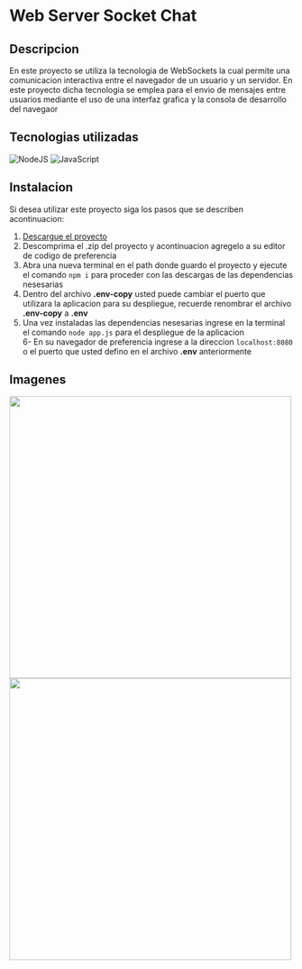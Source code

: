 # Web Server Socket Chat
## Descripcion
En este proyecto se utiliza la tecnologia de WebSockets la cual permite una comunicacion interactiva entre el navegador de un usuario y un servidor.
En este proyecto dicha tecnologia se emplea para el envio de mensajes entre usuarios mediante el uso de una interfaz grafica y la consola de desarrollo del navegaor

## Tecnologias utilizadas
![NodeJS](https://img.shields.io/badge/node.js-6DA55F?style=for-the-badge&logo=node.js&logoColor=white)
![JavaScript](https://img.shields.io/badge/javascript-%23323330.svg?style=for-the-badge&logo=javascript&logoColor=%23F7DF1E)

## Instalacion
Si desea utilizar este proyecto siga los pasos que se describen acontinuacion:

1. [Descargue el proyecto](https://github.com/IsaacCuautle/Web-Socket-Server/releases/download/relases/Web-Server-Socket.zip)<br>
2. Descomprima el .zip del proyecto y acontinuacion agregelo a su editor de codigo de preferencia<br>
3. Abra una nueva terminal en el path donde guardo el proyecto y ejecute el comando `npm i` para proceder con las descargas de las dependencias nesesarias<br>
4. Dentro del archivo **.env-copy** usted puede cambiar el puerto que utilizara la aplicacion para su despliegue, recuerde renombrar el archivo **.env-copy** a **.env**<br>
5. Una vez instaladas las dependencias nesesarias ingrese en la terminal el comando `node app.js` para el despliegue de la aplicacion<br>
6- En su navegador de preferencia ingrese a la direccion `localhost:8080` o el puerto que usted defino en el archivo **.env** anteriormente

## Imagenes
  <div>
    <img src="https://github.com/IsaacCuautle/Web-Socket-Server/assets/65583500/afdd5cbd-ad1e-4778-9665-051415f35b41" width="500">
    <img src="https://github.com/IsaacCuautle/Web-Socket-Server/assets/65583500/3febbee3-3b18-45d6-aea8-7da0c0019984" width="500">
  </div>
